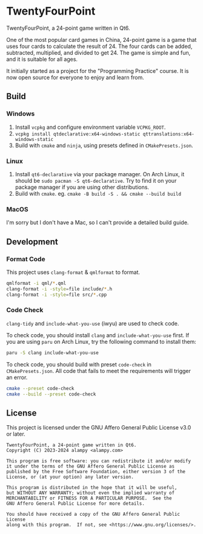 # TwentyFourPoint
TwentyFourPoint, a 24-point game written in Qt6.

One of the most popular card games in China, 24-point game is a game that uses four cards to calculate the result of 24. The four cards can be added, subtracted, multiplied, and divided to get 24. The game is simple and fun, and it is suitable for all ages.

It initially started as a project for the "Programming Practice" course. It is now open source for everyone to enjoy and learn from.

## Build
### Windows
1. Install `vcpkg` and configure environment variable `VCPKG_ROOT`.
2. `vcpkg install qtdeclarative:x64-windows-static qttranslations:x64-windows-static`
3. Build with `cmake` and `ninja`, using presets defined in `CMakePresets.json`.

### Linux
1. Install `qt6-declarative` via your package manager. On Arch Linux, it should be `sudo pacman -S qt6-declarative`. Try to find it on your package manager if you are using other distributions.
2. Build with `cmake`. eg. `cmake -B build -S . && cmake --build build`

### MacOS
I'm sorry but I don't have a Mac, so I can't provide a detailed build guide.

## Development
### Format Code
This project uses `clang-format` & `qmlformat` to format.

```bash
qmlformat -i qml/*.qml
clang-format -i -style=file include/*.h
clang-format -i -style=file src/*.cpp
```

### Code Check
`clang-tidy` and `include-what-you-use` (iwyu) are used to check code.

To check code, you should install `clang` and `include-what-you-use` first. If you are using `paru` on Arch Linux, try the following command to install them:

```bash
paru -S clang include-what-you-use
```

To check code, you should build with preset `code-check` in `CMakePresets.json`. All code that fails to meet the requirements will trigger an error.

```bash
cmake --preset code-check
cmake --build --preset code-check
```

## License
This project is licensed under the GNU Affero General Public License v3.0 or later.

```
TwentyFourPoint, a 24-point game written in Qt6.
Copyright (C) 2023-2024 alampy <alampy.com>

This program is free software: you can redistribute it and/or modify
it under the terms of the GNU Affero General Public License as
published by the Free Software Foundation, either version 3 of the
License, or (at your option) any later version.

This program is distributed in the hope that it will be useful,
but WITHOUT ANY WARRANTY; without even the implied warranty of
MERCHANTABILITY or FITNESS FOR A PARTICULAR PURPOSE.  See the
GNU Affero General Public License for more details.

You should have received a copy of the GNU Affero General Public License
along with this program.  If not, see <https://www.gnu.org/licenses/>.
```
